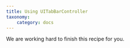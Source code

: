 ```yaml
---
title: Using UITabBarController
taxonomy:
    category: docs
---
```


We are working hard to finish this recipe for you. 